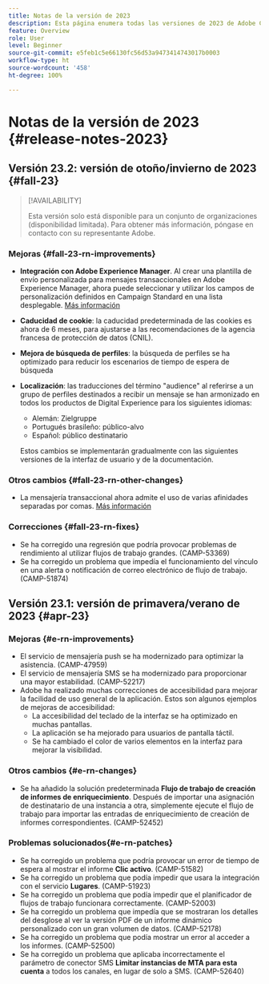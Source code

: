 ```yaml
---
title: Notas de la versión de 2023
description: Esta página enumera todas las versiones de 2023 de Adobe Campaign Standard
feature: Overview
role: User
level: Beginner
source-git-commit: e5feb1c5e66130fc56d53a9473414743017b0003
workflow-type: ht
source-wordcount: '458'
ht-degree: 100%

---
```


# Notas de la versión de 2023 {#release-notes-2023}

## Versión 23.2: versión de otoño/invierno de 2023 {#fall-23}

>[!AVAILABILITY]
>
>Esta versión solo está disponible para un conjunto de organizaciones (disponibilidad limitada). Para obtener más información, póngase en contacto con su representante Adobe.

### Mejoras {#fall-23-rn-improvements}

* **Integración con Adobe Experience Manager**. Al crear una plantilla de envío personalizada para mensajes transaccionales en Adobe Experience Manager, ahora puede seleccionar y utilizar los campos de personalización definidos en Campaign Standard en una lista desplegable. [Más información](../../integrating/using/creating-email-experience-manager.md)

* **Caducidad de cookie**: la caducidad predeterminada de las cookies es ahora de 6 meses, para ajustarse a las recomendaciones de la agencia francesa de protección de datos (CNIL).

* **Mejora de búsqueda de perfiles**: la búsqueda de perfiles se ha optimizado para reducir los escenarios de tiempo de espera de búsqueda

* **Localización**: las traducciones del término &quot;audience&quot; al referirse a un grupo de perfiles destinados a recibir un mensaje se han armonizado en todos los productos de Digital Experience para los siguientes idiomas:

   * Alemán: Zielgruppe
   * Portugués brasileño: público-alvo
   * Español: público destinatario

  Estos cambios se implementarán gradualmente con las siguientes versiones de la interfaz de usuario y de la documentación.


### Otros cambios {#fall-23-rn-other-changes}

* La mensajería transaccional ahora admite el uso de varias afinidades separadas por comas. [Más información](../../sending/using/managing-typologies.md)

### Correcciones {#fall-23-rn-fixes}

* Se ha corregido una regresión que podría provocar problemas de rendimiento al utilizar flujos de trabajo grandes. (CAMP-53369)
* Se ha corregido un problema que impedía el funcionamiento del vínculo en una alerta o notificación de correo electrónico de flujo de trabajo. (CAMP-51874)

## Versión 23.1: versión de primavera/verano de 2023 {#apr-23}

### Mejoras {#e-rn-improvements}

* El servicio de mensajería push se ha modernizado para optimizar la asistencia. (CAMP-47959)
* El servicio de mensajería SMS se ha modernizado para proporcionar una mayor estabilidad. (CAMP-52217)
* Adobe ha realizado muchas correcciones de accesibilidad para mejorar la facilidad de uso general de la aplicación. Estos son algunos ejemplos de mejoras de accesibilidad:
   * La accesibilidad del teclado de la interfaz se ha optimizado en muchas pantallas.
   * La aplicación se ha mejorado para usuarios de pantalla táctil.
   * Se ha cambiado el color de varios elementos en la interfaz para mejorar la visibilidad.

### Otros cambios {#e-rn-changes}

* Se ha añadido la solución predeterminada **Flujo de trabajo de creación de informes de enriquecimiento**. Después de importar una asignación de destinatario de una instancia a otra, simplemente ejecute el flujo de trabajo para importar las entradas de enriquecimiento de creación de informes correspondientes. (CAMP-52452)

### Problemas solucionados{#e-rn-patches}

* Se ha corregido un problema que podría provocar un error de tiempo de espera al mostrar el informe **Clic activo**. (CAMP-51582)
* Se ha corregido un problema que podía impedir que usara la integración con el servicio **Lugares**. (CAMP-51923)
* Se ha corregido un problema que podía impedir que el planificador de flujos de trabajo funcionara correctamente. (CAMP-52003)
* Se ha corregido un problema que impedía que se mostraran los detalles del desglose al ver la versión PDF de un informe dinámico personalizado con un gran volumen de datos. (CAMP-52178)
* Se ha corregido un problema que podía mostrar un error al acceder a los informes. (CAMP-52500)
* Se ha corregido un problema que aplicaba incorrectamente el parámetro de conector SMS **Limitar instancias de MTA para esta cuenta** a todos los canales, en lugar de solo a SMS. (CAMP-52640)
